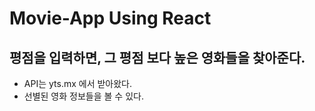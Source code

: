 # Movie-App Using React

## 평점을 입력하면, 그 평점 보다 높은 영화들을 찾아준다.
- API는 yts.mx 에서 받아왔다.
- 선별된 영화 정보들을 볼 수 있다.
